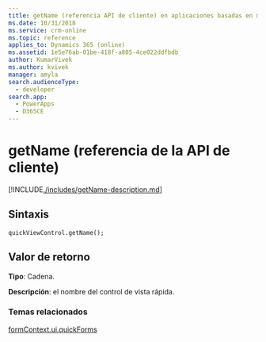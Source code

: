 ```yaml
---
title: getName (referencia API de cliente) en aplicaciones basadas en modelos | Microsoft Docs
ms.date: 10/31/2018
ms.service: crm-online
ms.topic: reference
applies_to: Dynamics 365 (online)
ms.assetid: 1e5e76ab-01be-418f-a805-4ce022ddfbdb
author: KumarVivek
ms.author: kvivek
manager: amyla
search.audienceType:
  - developer
search.app:
  - PowerApps
  - D365CE
---
```

# <a name="getname-client-api-reference"></a>getName (referencia de la API de cliente)



[!INCLUDE[./includes/getName-description.md](./includes/getName-description.md)]

## <a name="syntax"></a>Sintaxis

`quickViewControl.getName();`

## <a name="return-value"></a>Valor de retorno

**Tipo**: Cadena.

**Descripción**: el nombre del control de vista rápida. 

### <a name="related-topics"></a>Temas relacionados

[formContext.ui.quickForms](../formContext-ui-quickForms.md)